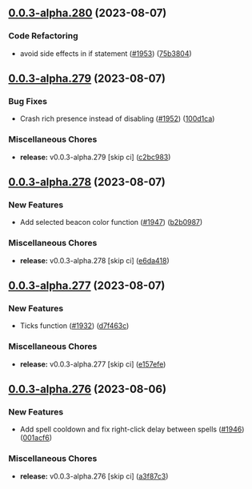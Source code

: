 ## [0.0.3-alpha.280](https://github.com/Wynntils/Artemis/compare/v0.0.3-alpha.279...v0.0.3-alpha.280) (2023-08-07)


### Code Refactoring

* avoid side effects in if statement ([#1953](https://github.com/Wynntils/Artemis/issues/1953)) ([75b3804](https://github.com/Wynntils/Artemis/commit/75b380463d84f5ef1677d4f7feb171f54980eec2))

## [0.0.3-alpha.279](https://github.com/Wynntils/Artemis/compare/v0.0.3-alpha.278...v0.0.3-alpha.279) (2023-08-07)


### Bug Fixes

* Crash rich presence instead of disabling ([#1952](https://github.com/Wynntils/Artemis/issues/1952)) ([100d1ca](https://github.com/Wynntils/Artemis/commit/100d1ca34613ebaf8e8c5a885ed1c210e39deb95))


### Miscellaneous Chores

* **release:** v0.0.3-alpha.279 [skip ci] ([c2bc983](https://github.com/Wynntils/Artemis/commit/c2bc9838f1cef8d543873c84501b1be37c6b4eb1))

## [0.0.3-alpha.278](https://github.com/Wynntils/Artemis/compare/v0.0.3-alpha.277...v0.0.3-alpha.278) (2023-08-07)


### New Features

* Add selected beacon color function ([#1947](https://github.com/Wynntils/Artemis/issues/1947)) ([b2b0987](https://github.com/Wynntils/Artemis/commit/b2b09873126142f81eb5afff3dd76d14d6e8489c))


### Miscellaneous Chores

* **release:** v0.0.3-alpha.278 [skip ci] ([e6da418](https://github.com/Wynntils/Artemis/commit/e6da418775ff4faaf8bb482853fcdfc12d99cf5d))

## [0.0.3-alpha.277](https://github.com/Wynntils/Artemis/compare/v0.0.3-alpha.276...v0.0.3-alpha.277) (2023-08-07)


### New Features

* Ticks function ([#1932](https://github.com/Wynntils/Artemis/issues/1932)) ([d7f463c](https://github.com/Wynntils/Artemis/commit/d7f463cd8e90cdaa94bd9d338cd9ca093aa38497))


### Miscellaneous Chores

* **release:** v0.0.3-alpha.277 [skip ci] ([e157efe](https://github.com/Wynntils/Artemis/commit/e157efe3b8eb78182df964c04989131804058569))

## [0.0.3-alpha.276](https://github.com/Wynntils/Artemis/compare/v0.0.3-alpha.275...v0.0.3-alpha.276) (2023-08-06)


### New Features

* Add spell cooldown and fix right-click delay between spells ([#1946](https://github.com/Wynntils/Artemis/issues/1946)) ([001acf6](https://github.com/Wynntils/Artemis/commit/001acf6932aec570a5e8f42a045f5aef9c4b5f1d))


### Miscellaneous Chores

* **release:** v0.0.3-alpha.276 [skip ci] ([a3f87c3](https://github.com/Wynntils/Artemis/commit/a3f87c319ca0e7d13cfceb9477f3a11b8605a442))

